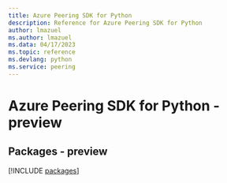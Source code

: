 ```yaml
---
title: Azure Peering SDK for Python
description: Reference for Azure Peering SDK for Python
author: lmazuel
ms.author: lmazuel
ms.data: 04/17/2023
ms.topic: reference
ms.devlang: python
ms.service: peering
---
```

# Azure Peering SDK for Python - preview
## Packages - preview
[!INCLUDE [packages](peering-index.md)]